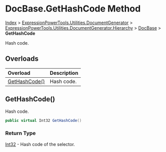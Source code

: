 ﻿# DocBase.GetHashCode Method

[Index](../index.md) > [ExpressionPowerTools.Utilities.DocumentGenerator](ExpressionPowerTools.Utilities.DocumentGenerator.a.md) > [ExpressionPowerTools.Utilities.DocumentGenerator.Hierarchy](ExpressionPowerTools.Utilities.DocumentGenerator.Hierarchy.n.md) > [DocBase](ExpressionPowerTools.Utilities.DocumentGenerator.Hierarchy.DocBase.cs.md) > **GetHashCode**

Hash code.

## Overloads

| Overload | Description |
| :-- | :-- |
| [GetHashCode()](#gethashcode) | Hash code. |
## GetHashCode()

Hash code.

```csharp
public virtual Int32 GetHashCode()
```

### Return Type

 [Int32](https://docs.microsoft.com/dotnet/api/system.int32)  - Hash code of the selector.


